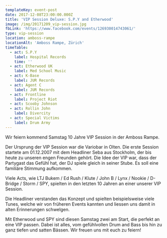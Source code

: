 ```yaml
---
templateKey: event-post
date: 2017-12-08T23:00:00.000Z
title: 'VIP Session Deluxe: S.P.Y and Etherwood'
image: /img/20171209_vip-session.jpg
fbLink: 'https://www.facebook.com/events/126930014743061/'
type: vip-session
location: amboss-rampe
locationAlt: 'Amboss Rampe, Zürich'
timeTable:
  - act: S.P.Y
    label: Hospital Records
    time: ''
  - act: Etherwood UK
    label: Med School Music
  - act: K-Base
    label: JUR Records
  - act: Agent C
    label: JUR Records
  - act: Frontline
    label: Project Riot
  - act: Scooby Johnson
  - act: Rollin John
    label: Divercity
  - act: Special Victims
    label: Drum Army
---
```

Wir feiern kommend Samstag 10 Jahre VIP Session in der Amboss Rampe. 

Der Ursprung der VIP Session war die Variobar in Olten. Die erste Session startete am 01.12.2007 mit dem Headliner Seba aus Stockholm, der bis heute zu unseren engen Freunden gehört. Die Idee der VIP war, dass der Partygast das Gefühl hat, der DJ spiele gleich in seiner Stube. Es soll eine familiäre Stimmung aufkommen. 

Viele Acts, wie LTJ Bukem / Ed Rush / Klute / John B / Lynx / Nookie / D-Bridge / Storm / SPY, spielten in den letzten 10 Jahren an einer unserer VIP Session.

Die Headliner verstanden das Konzept und spielten beispielsweise viele Tunes, welche wir von früheren Events kannten und liessen uns damit in alten Erinnerungen schwelgen.

Mit Etherwood und SPY sind diesen Samstag zwei am Start, die perfekt an eine VIP passen. Dabei ist alles, vom gefühlvollen Drum and Bass bis hin zu ganz tiefen und satten Bässen. Wir freuen uns mit euch zu feiern!
